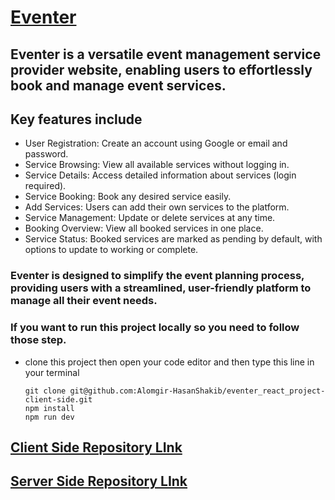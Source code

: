 # [Eventer](https://eventer-9064e.web.app/)

## Eventer is a versatile event management service provider website, enabling users to effortlessly book and manage event services.
## Key features include

- User Registration: Create an account using Google or email and password.
- Service Browsing: View all available services without logging in.
- Service Details: Access detailed information about services (login required).
- Service Booking: Book any desired service easily.
- Add Services: Users can add their own services to the platform.
- Service Management: Update or delete services at any time.
- Booking Overview: View all booked services in one place.
- Service Status: Booked services are marked as pending by default, with options to update to working or complete.
  
### Eventer is designed to simplify the event planning process, providing users with a streamlined, user-friendly platform to manage all their event needs.
### If you want to run this project locally so you need to follow those step.
- clone this project then open your code editor and then type this line in your terminal
  ```node
  git clone git@github.com:Alomgir-HasanShakib/eventer_react_project-client-side.git
  npm install
  npm run dev

## [Client Side Repository LInk](https://github.com/Porgramming-Hero-web-course/b9a11-client-side-Alomgir-HasanShakib)
## [Server Side Repository LInk](https://github.com/Porgramming-Hero-web-course/b9a11-server-side-Alomgir-HasanShakib)
